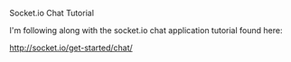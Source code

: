 Socket.io Chat Tutorial

I'm following along with the socket.io chat application tutorial found here:

http://socket.io/get-started/chat/

